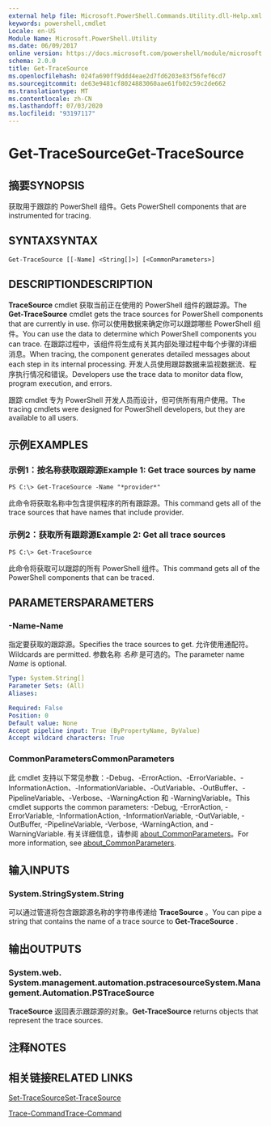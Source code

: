 ```yaml
---
external help file: Microsoft.PowerShell.Commands.Utility.dll-Help.xml
keywords: powershell,cmdlet
Locale: en-US
Module Name: Microsoft.PowerShell.Utility
ms.date: 06/09/2017
online version: https://docs.microsoft.com/powershell/module/microsoft.powershell.utility/get-tracesource?view=powershell-7&WT.mc_id=ps-gethelp
schema: 2.0.0
title: Get-TraceSource
ms.openlocfilehash: 024fa690ff9ddd4eae2d7fd6203e83f56fef6cd7
ms.sourcegitcommit: de63e9481cf8024883060aae61fb02c59c2de662
ms.translationtype: MT
ms.contentlocale: zh-CN
ms.lasthandoff: 07/03/2020
ms.locfileid: "93197117"
---
```

# <span data-ttu-id="0135f-103">Get-TraceSource</span><span class="sxs-lookup"><span data-stu-id="0135f-103">Get-TraceSource</span></span>

## <span data-ttu-id="0135f-104">摘要</span><span class="sxs-lookup"><span data-stu-id="0135f-104">SYNOPSIS</span></span>
<span data-ttu-id="0135f-105">获取用于跟踪的 PowerShell 组件。</span><span class="sxs-lookup"><span data-stu-id="0135f-105">Gets PowerShell components that are instrumented for tracing.</span></span>

## <span data-ttu-id="0135f-106">SYNTAX</span><span class="sxs-lookup"><span data-stu-id="0135f-106">SYNTAX</span></span>

```
Get-TraceSource [[-Name] <String[]>] [<CommonParameters>]
```

## <span data-ttu-id="0135f-107">DESCRIPTION</span><span class="sxs-lookup"><span data-stu-id="0135f-107">DESCRIPTION</span></span>

<span data-ttu-id="0135f-108">**TraceSource** cmdlet 获取当前正在使用的 PowerShell 组件的跟踪源。</span><span class="sxs-lookup"><span data-stu-id="0135f-108">The **Get-TraceSource** cmdlet gets the trace sources for PowerShell components that are currently in use.</span></span>
<span data-ttu-id="0135f-109">你可以使用数据来确定你可以跟踪哪些 PowerShell 组件。</span><span class="sxs-lookup"><span data-stu-id="0135f-109">You can use the data to determine which PowerShell components you can trace.</span></span>
<span data-ttu-id="0135f-110">在跟踪过程中，该组件将生成有关其内部处理过程中每个步骤的详细消息。</span><span class="sxs-lookup"><span data-stu-id="0135f-110">When tracing, the component generates detailed messages about each step in its internal processing.</span></span>
<span data-ttu-id="0135f-111">开发人员使用跟踪数据来监视数据流、程序执行情况和错误。</span><span class="sxs-lookup"><span data-stu-id="0135f-111">Developers use the trace data to monitor data flow, program execution, and errors.</span></span>

<span data-ttu-id="0135f-112">跟踪 cmdlet 专为 PowerShell 开发人员而设计，但可供所有用户使用。</span><span class="sxs-lookup"><span data-stu-id="0135f-112">The tracing cmdlets were designed for PowerShell developers, but they are available to all users.</span></span>

## <span data-ttu-id="0135f-113">示例</span><span class="sxs-lookup"><span data-stu-id="0135f-113">EXAMPLES</span></span>

### <span data-ttu-id="0135f-114">示例1：按名称获取跟踪源</span><span class="sxs-lookup"><span data-stu-id="0135f-114">Example 1: Get trace sources by name</span></span>

```
PS C:\> Get-TraceSource -Name "*provider*"
```

<span data-ttu-id="0135f-115">此命令将获取名称中包含提供程序的所有跟踪源。</span><span class="sxs-lookup"><span data-stu-id="0135f-115">This command gets all of the trace sources that have names that include provider.</span></span>

### <span data-ttu-id="0135f-116">示例2：获取所有跟踪源</span><span class="sxs-lookup"><span data-stu-id="0135f-116">Example 2: Get all trace sources</span></span>

```
PS C:\> Get-TraceSource
```

<span data-ttu-id="0135f-117">此命令将获取可以跟踪的所有 PowerShell 组件。</span><span class="sxs-lookup"><span data-stu-id="0135f-117">This command gets all of the PowerShell components that can be traced.</span></span>

## <span data-ttu-id="0135f-118">PARAMETERS</span><span class="sxs-lookup"><span data-stu-id="0135f-118">PARAMETERS</span></span>

### <span data-ttu-id="0135f-119">-Name</span><span class="sxs-lookup"><span data-stu-id="0135f-119">-Name</span></span>

<span data-ttu-id="0135f-120">指定要获取的跟踪源。</span><span class="sxs-lookup"><span data-stu-id="0135f-120">Specifies the trace sources to get.</span></span>
<span data-ttu-id="0135f-121">允许使用通配符。</span><span class="sxs-lookup"><span data-stu-id="0135f-121">Wildcards are permitted.</span></span>
<span data-ttu-id="0135f-122">参数名称 *名称* 是可选的。</span><span class="sxs-lookup"><span data-stu-id="0135f-122">The parameter name *Name* is optional.</span></span>

```yaml
Type: System.String[]
Parameter Sets: (All)
Aliases:

Required: False
Position: 0
Default value: None
Accept pipeline input: True (ByPropertyName, ByValue)
Accept wildcard characters: True
```

### <span data-ttu-id="0135f-123">CommonParameters</span><span class="sxs-lookup"><span data-stu-id="0135f-123">CommonParameters</span></span>

<span data-ttu-id="0135f-124">此 cmdlet 支持以下常见参数：-Debug、-ErrorAction、-ErrorVariable、-InformationAction、-InformationVariable、-OutVariable、-OutBuffer、-PipelineVariable、-Verbose、-WarningAction 和 -WarningVariable。</span><span class="sxs-lookup"><span data-stu-id="0135f-124">This cmdlet supports the common parameters: -Debug, -ErrorAction, -ErrorVariable, -InformationAction, -InformationVariable, -OutVariable, -OutBuffer, -PipelineVariable, -Verbose, -WarningAction, and -WarningVariable.</span></span> <span data-ttu-id="0135f-125">有关详细信息，请参阅 [about_CommonParameters](https://go.microsoft.com/fwlink/?LinkID=113216)。</span><span class="sxs-lookup"><span data-stu-id="0135f-125">For more information, see [about_CommonParameters](https://go.microsoft.com/fwlink/?LinkID=113216).</span></span>

## <span data-ttu-id="0135f-126">输入</span><span class="sxs-lookup"><span data-stu-id="0135f-126">INPUTS</span></span>

### <span data-ttu-id="0135f-127">System.String</span><span class="sxs-lookup"><span data-stu-id="0135f-127">System.String</span></span>

<span data-ttu-id="0135f-128">可以通过管道将包含跟踪源名称的字符串传递给 **TraceSource** 。</span><span class="sxs-lookup"><span data-stu-id="0135f-128">You can pipe a string that contains the name of a trace source to **Get-TraceSource** .</span></span>

## <span data-ttu-id="0135f-129">输出</span><span class="sxs-lookup"><span data-stu-id="0135f-129">OUTPUTS</span></span>

### <span data-ttu-id="0135f-130">System.web. System.management.automation.pstracesource</span><span class="sxs-lookup"><span data-stu-id="0135f-130">System.Management.Automation.PSTraceSource</span></span>

<span data-ttu-id="0135f-131">**TraceSource** 返回表示跟踪源的对象。</span><span class="sxs-lookup"><span data-stu-id="0135f-131">**Get-TraceSource** returns objects that represent the trace sources.</span></span>

## <span data-ttu-id="0135f-132">注释</span><span class="sxs-lookup"><span data-stu-id="0135f-132">NOTES</span></span>

## <span data-ttu-id="0135f-133">相关链接</span><span class="sxs-lookup"><span data-stu-id="0135f-133">RELATED LINKS</span></span>

[<span data-ttu-id="0135f-134">Set-TraceSource</span><span class="sxs-lookup"><span data-stu-id="0135f-134">Set-TraceSource</span></span>](Set-TraceSource.md)

[<span data-ttu-id="0135f-135">Trace-Command</span><span class="sxs-lookup"><span data-stu-id="0135f-135">Trace-Command</span></span>](Trace-Command.md)
